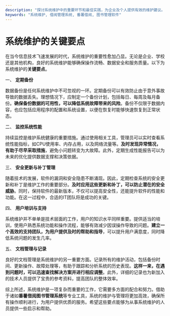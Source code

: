 ```yaml
---
description: "探讨系统维护中的重要环节和最佳实践，为企业及个人提供有效的维护建议。"
keywords: "系统维护, 借阅管理系统, 番薯借阅, 图书管理软件"
---
```

# 系统维护的关键要点

在当今信息技术飞速发展的时代，系统维护的重要性愈加凸显。无论是企业、学校还是其他机构，良好的系统维护能够确保操作流畅、数据安全和服务质量。以下为系统维护的**关键要点**。

一、 **定期备份**

数据备份是任何系统维护中不可忽视的一环。定期备份可以有效防止由于意外事故导致的数据丢失。理想情况下，应制定一个备份计划，包括每日、每周及每月备份。**确保备份数据的可用性，可以降低系统故障带来的风险**。备份不仅限于数据内容，也应包括应用程序的配置和系统设置，以便在恢复时能够快速恢复到正常状态。

二、 **监控系统性能**

持续监控是维护系统健康的重要措施。通过使用相关工具，管理员可以实时查看系统性能指标，如CPU使用率、内存占用，以及网络流量等。**及时发现异常情况，有助于尽早采取措施**，避免小问题转变为大故障。此外，定期生成性能报告可以为未来的优化提供数据支撑和决策依据。

三、 **安全更新与补丁管理**

随着技术的发展，软件的漏洞和安全隐患不断涌现。因此，定期检查系统的安全更新和补丁是维护工作的重要部分。**及时应用这些更新和补丁，可以防止潜在的安全威胁**。同时，保持软件的最新版本，不仅可以提高安全性，还能提升软件的性能和功能。在这一过程中，合适的IT团队将是成功的关键。

四、 **用户培训与支持**

系统维护并不单单是技术层面的工作，用户的知识水平同样重要。提供适当的培训，使用户熟悉系统功能和操作流程，能够有效减少因误操作导致的问题。**建立一个高效的支持团队，为用户提供及时的帮助和指导**，可以提升用户满意度，同时降低系统问题的发生几率。

五、 **文档管理与记录**

良好的文档管理是系统维护的另一重要方面。记录所有的维护活动，包括备份时间、更新操作、故障处理等，有助于跟踪和分析系统的历史表现。**这样一来，在遇到问题时，可以迅速查找解决方案并进行相应调整**。此外，详细的记录也为新加入的技术人员提供了宝贵的参考资料，提高团队的整体效率。

综上所述，系统维护是一项复杂而重要的工作，它需要多方面的配合和努力。借助于诸如**番薯借阅图书管理系统**等专业工具，系统的维护与管理将更加高效，确保所有操作顺利进行，为用户提供优质的服务。希望这些要点能够为从事系统维护的人员提供一些启示和帮助。

